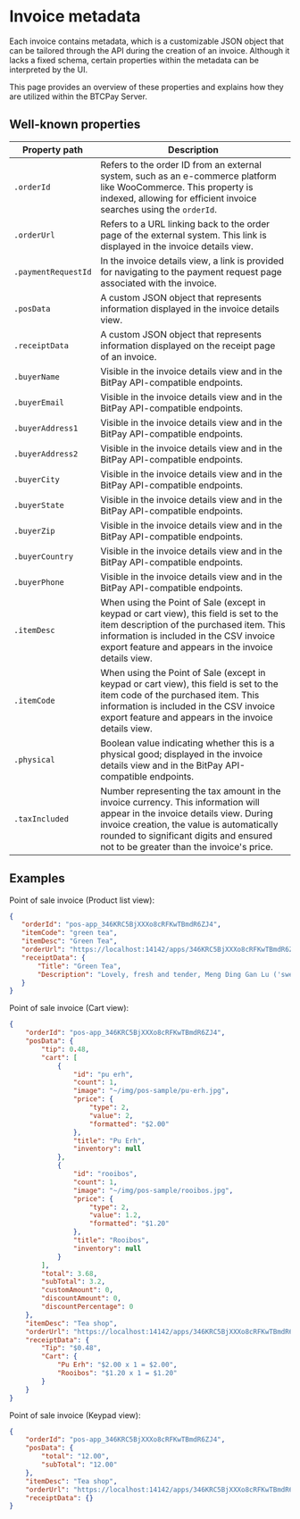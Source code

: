 # Invoice metadata

Each invoice contains metadata, which is a customizable JSON object that can be tailored through the API during the creation of an invoice. Although it lacks a fixed schema, certain properties within the metadata can be interpreted by the UI.

This page provides an overview of these properties and explains how they are utilized within the BTCPay Server.

## Well-known properties

| Property path | Description |
| ------------- | ----------- |
| `.orderId`    | Refers to the order ID from an external system, such as an e-commerce platform like WooCommerce. This property is indexed, allowing for efficient invoice searches using the `orderId`.
| `.orderUrl` | Refers to a URL linking back to the order page of the external system. This link is displayed in the invoice details view. |
| `.paymentRequestId` | In the invoice details view, a link is provided for navigating to the payment request page associated with the invoice. |
| `.posData` |  A custom JSON object that represents information displayed in the invoice details view. |
| `.receiptData` |  A custom JSON object that represents information displayed on the receipt page of an invoice. |
| `.buyerName` | Visible in the invoice details view and in the BitPay API-compatible endpoints. |
| `.buyerEmail` | Visible in the invoice details view and in the BitPay API-compatible endpoints. |
| `.buyerAddress1` | Visible in the invoice details view and in the BitPay API-compatible endpoints. |
| `.buyerAddress2` | Visible in the invoice details view and in the BitPay API-compatible endpoints. |
| `.buyerCity` | Visible in the invoice details view and in the BitPay API-compatible endpoints. |
| `.buyerState` | Visible in the invoice details view and in the BitPay API-compatible endpoints. |
| `.buyerZip` | Visible in the invoice details view and in the BitPay API-compatible endpoints. |
| `.buyerCountry` | Visible in the invoice details view and in the BitPay API-compatible endpoints. |
| `.buyerPhone` | Visible in the invoice details view and in the BitPay API-compatible endpoints. |
| `.itemDesc` | When using the Point of Sale (except in keypad or cart view), this field is set to the item description of the purchased item. This information is included in the CSV invoice export feature and appears in the invoice details view. |
| `.itemCode` | When using the Point of Sale (except in keypad or cart view), this field is set to the item code of the purchased item. This information is included in the CSV invoice export feature and appears in the invoice details view. |
| `.physical` |  Boolean value indicating whether this is a physical good; displayed in the invoice details view and in the BitPay API-compatible endpoints. |
| `.taxIncluded` |  Number representing the tax amount in the invoice currency. This information will appear in the invoice details view. During invoice creation, the value is automatically rounded to significant digits and ensured not to be greater than the invoice's price. |

## Examples

Point of sale invoice (Product list view):
```json
{
   "orderId": "pos-app_346KRC5BjXXXo8cRFKwTBmdR6ZJ4",
   "itemCode": "green tea",
   "itemDesc": "Green Tea",
   "orderUrl": "https://localhost:14142/apps/346KRC5BjXXXo8cRFKwTBmdR6ZJ4/pos",
   "receiptData": {
       "Title": "Green Tea",
       "Description": "Lovely, fresh and tender, Meng Ding Gan Lu ('sweet dew') is grown in the lush Meng Ding Mountains of the southwestern province of Sichuan where it has been cultivated for over a thousand years."
   }
}
```

Point of sale invoice (Cart view):

```json
{
    "orderId": "pos-app_346KRC5BjXXXo8cRFKwTBmdR6ZJ4",
    "posData": {
        "tip": 0.48,
        "cart": [
            {
                "id": "pu erh",
                "count": 1,
                "image": "~/img/pos-sample/pu-erh.jpg",
                "price": {
                    "type": 2,
                    "value": 2,
                    "formatted": "$2.00"
                },
                "title": "Pu Erh",
                "inventory": null
            },
            {
                "id": "rooibos",
                "count": 1,
                "image": "~/img/pos-sample/rooibos.jpg",
                "price": {
                    "type": 2,
                    "value": 1.2,
                    "formatted": "$1.20"
                },
                "title": "Rooibos",
                "inventory": null
            }
        ],
        "total": 3.68,
        "subTotal": 3.2,
        "customAmount": 0,
        "discountAmount": 0,
        "discountPercentage": 0
    },
    "itemDesc": "Tea shop",
    "orderUrl": "https://localhost:14142/apps/346KRC5BjXXXo8cRFKwTBmdR6ZJ4/pos",
    "receiptData": {
        "Tip": "$0.48",
        "Cart": {
            "Pu Erh": "$2.00 x 1 = $2.00",
            "Rooibos": "$1.20 x 1 = $1.20"
        }
    }
}
```

Point of sale invoice (Keypad view):

```json
{
    "orderId": "pos-app_346KRC5BjXXXo8cRFKwTBmdR6ZJ4",
    "posData": {
        "total": "12.00",
        "subTotal": "12.00"
    },
    "itemDesc": "Tea shop",
    "orderUrl": "https://localhost:14142/apps/346KRC5BjXXXo8cRFKwTBmdR6ZJ4/pos",
    "receiptData": {}
}
```

